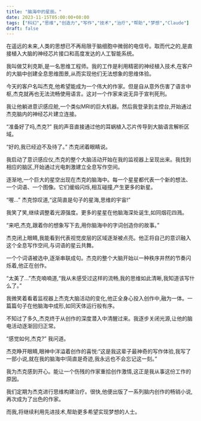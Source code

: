 ```yaml
---
title: "脑海中的星辰。"
date: 2023-11-15T05:00:00+08:00
tags: ["科幻","思维","创造力","写作","技术","治疗","帮助","梦想","Claude"]
draft: false
--- 
```


在遥远的未来,人类的思想已不再局限于脑细胞中微弱的电信号。取而代之的,是直接植入大脑的神经芯片接口和高度发达的人工智能系统。 

我叫做艾利克斯,是一名思维工程师。我的工作是利用精密的神经植入技术,在客户的大脑中创建全息思维图景,从而实现他们无法想象的思维体验。

今天的客户名叫杰克,他希望能成为一个伟大的作家。但是自从意外伤害了语言中枢,杰克就再也无法流畅使用语言。这对一个作家来说无异于宣判死刑。

我让他躺进意识感应舱,一个类似MRI的巨大机器。然后我登录到主控台,开始通过杰克脑内的神经芯片建立连接。 

“准备好了吗,杰克?” 我的声音直接通过他的耳蜗植入芯片传导到大脑语言解析区域。

“好的,我已经迫不及待了。” 杰克闭着眼睛说。

我启动了意识感应仪,杰克的整个大脑活动开始在我的监视器上呈现出来。我找到相应的脑区,开始通过光电刺激建立全息写作空间。

逐渐地,一个巨大的星空出现在杰克的脑海中。每一个星星都代表一个新的想法、一个词语、一个图像。它们缓缎闪烁,相互碰撞,产生更多的新星。

“喔...” 杰克惊叹道,“这简直是句子的星海,思维的宇宙!”

我笑了笑,继续调整着光源强度。更多的星星在他脑海深处诞生,如同烟花四溅。

“来吧,杰克,跟着你的想象写下去,用你脑海中的字词创造你的故事。”

杰克闭上眼睛,我能看到代表视觉皮层的区域逐渐被点亮。他正将自己的意识融入这个全息写作空间,与词语的星云共舞。

一个个词语被选中,逐渐串联成句。杰克的整个大脑开始以一种秩序井然的节奏闪烁着,他正在创作。

“太美了...”杰克喃喃道,“我从未感受过这样的流畅,我的思维如此清晰,我知道该写什么了。”

我微笑着看着监视器上杰克大脑活动的变化,他正全身心投入创作中,融为一体。一篇篇句子在他脑海中成形,如同天体运行般有序。

不知过了多久,杰克终于从创作的深度潜入中清醒过来。我逐步关闭光源,让他的脑电活动逐渐回归正常。

“感觉如何,杰克?” 我问道。

杰克睁开眼睛,眼神中洋溢着创作的喜悦:“这是我这辈子最神奇的写作体验,我写了一部小说,就在我的脑海中!简直是奇迹,我永远也不会忘记这一刻。”

我为杰克感到开心。能让一个伤残的作家重拾创作激情,这正是我从事这份工作的原因。

我们定期为杰克进行思维构建治疗。很快,他便出版了一系列脑内创作的畅销小说,再次成为了出色的作家。

而我,将继续利用先进技术,帮助更多希望实现梦想的人士。